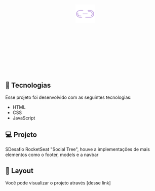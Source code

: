 <h1 align="center">
  <img  src="/assets/link-icon.png" width="60px" />
</h1>


<h1 align="center">
  <img  src="/assets/web1.png" width="400px" height="00px" />
  
</h1>

<h1 align="center">
  <img  src="/assets/mobile.png" width="400px" height="00px" />
</h1>



## 🚀 Tecnologias

Esse projeto foi desenvolvido com as seguintes tecnologias:

- HTML
- CSS
- JavaScript
## 💻 Projeto

SDesafio RocketSeat "Social Tree", houve a implementaçôes de mais elementos como o footer, models e a navbar

## 🔖 Layout
Você pode visualizar o projeto  através [desse link]


























